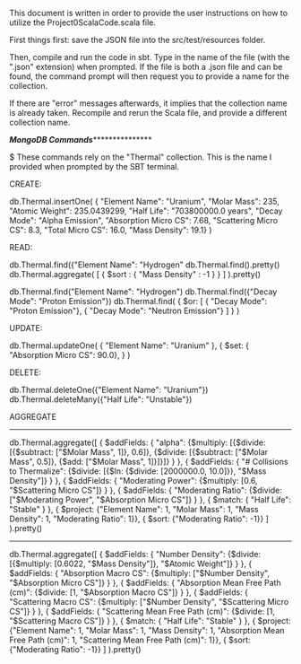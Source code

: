 This document is written in order to provide the user instructions on how to utilize the Project0ScalaCode.scala file.

First things first: save the JSON file into the src/test/resources folder. 

Then, compile and run the code in sbt. Type in the name of the file (with the ".json" extension) when prompted. If the file is both a .json file and can be found, the command prompt will then request you to provide a name for the collection. 

If there are "error" messages afterwards, it implies that the collection name is already taken. Recompile and rerun the Scala file, and provide a different collection name.




*******************************MongoDB Commands**********************************************


$ These commands rely on the "Thermal" collection. This is the name I provided when prompted by the SBT terminal.

CREATE:

db.Thermal.insertOne(
   { "Element Name": "Uranium", "Molar Mass": 235, "Atomic Weight": 235.0439299, "Half Life": "703800000.0 years", "Decay Mode": "Alpha Emission", "Absorption Micro CS": 7.68, "Scattering Micro CS": 8.3, "Total Micro CS": 16.0, "Mass Density": 19.1}
)



READ:

db.Thermal.find({"Element Name": "Hydrogen"
db.Thermal.find().pretty()
db.Thermal.aggregate(
   [
     { $sort : { "Mass Density" : -1 } }
   ]
).pretty()

db.Thermal.find("Element Name": "Hydrogen")
db.Thermal.find({"Decay Mode": "Proton Emission"})
db.Thermal.find( { $or: [ { "Decay Mode": "Proton Emission"}, { "Decay Mode": "Neutron Emission"} ] } )

UPDATE:

db.Thermal.updateOne(
   { "Element Name": "Uranium" },
   {
     $set: { "Absorption Micro CS": 90.0},
   }
)


DELETE:

db.Thermal.deleteOne({"Element Name": "Uranium"})
db.Thermal.deleteMany({"Half Life": "Unstable"})

AGGREGATE


**********

db.Thermal.aggregate([
    {	$addFields:
        {
            "alpha": {$multiply: [{$divide: [{$subtract: ["$Molar Mass", 1]}, 0.6]}, {$divide: [{$subtract: ["$Molar Mass", 0.5]}, {$add: ["$Molar Mass", 1]}]}]}
        }
    },
    {   $addFields:
        {
            "# Collisions to Thermalize": {$divide: [{$ln: {$divide: [2000000.0, 10.0]}}, "$Mass Density"]}
        }
    },
    {	$addFields:
        {
            "Moderating Power": {$multiply: [0.6, "$Scattering Micro CS"]}
        }
    },
    {	$addFields:
        {
            "Moderating Ratio": {$divide: ["$Moderating Power", "$Absorption Micro CS"]}
        }
    },
    {   $match: { "Half Life": "Stable" } },
    {   $project: {"Element Name": 1, "Molar Mass": 1, "Mass Density": 1, "Moderating Ratio": 1}},
    {   $sort: {"Moderating Ratio": -1}}
    ]
    ).pretty()


************

db.Thermal.aggregate([
{	$addFields:
    {
        "Number Density": {$divide: [{$multiply: [0.6022, "$Mass Density"]}, "$Atomic Weight"]}
    }
},
{	$addFields:
    {
        "Absorption Macro CS": {$multiply: ["$Number Density", "$Absorption Micro CS"]}
    }
},
{	$addFields:
    {
        "Absorption Mean Free Path (cm)": {$divide: [1, "$Absorption Macro CS"]}
    }
},
{	$addFields:
    {
        "Scattering Macro CS": {$multiply: ["$Number Density", "$Scattering Micro CS"]}
    }
},
{	$addFields:
    {
        "Scattering Mean Free Path (cm)": {$divide: [1, "$Scattering Macro CS"]}
    }
},
    {   $match: { "Half Life": "Stable" } },
    {   $project: {"Element Name": 1, "Molar Mass": 1, "Mass Density": 1, "Absorption Mean Free Path (cm)": 1, "Scattering Mean Free Path (cm)": 1}},
    {   $sort: {"Moderating Ratio": -1}}
    ]
    ).pretty()
